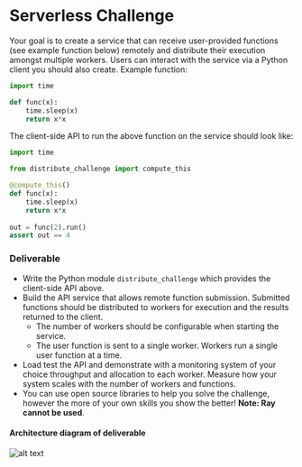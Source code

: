 # Serverless Challenge

Your goal is to create a service that can receive user-provided functions (see example function below) remotely and distribute their execution amongst multiple workers. Users can interact with the service via a Python client you should also create. 
Example function:

```python
import time

def func(x):
    time.sleep(x)
    return x*x
```

The client-side API to run the above function on the service should look like:

```python
import time

from distribute_challenge import compute_this

@compute_this()
def func(x):
    time.sleep(x)
    return x*x
    
out = func(2).run()
assert out == 4
```

### Deliverable
- Write the Python module `distribute_challenge` which provides the client-side API above.
- Build the API service that allows remote function submission.
  Submitted functions should be distributed to workers for execution and the
  results returned to the client.
  - The number of workers should be configurable when starting the service.
  - The user function is sent to a single worker. Workers run a single user function at a time.
- Load test the API and demonstrate with a monitoring system of your choice throughput and allocation to each worker. Measure how your system scales with the number of workers and functions.
- You can use open source libraries to help you solve the challenge, however the more of your own skills you show the better! **Note: Ray cannot be used**.

#### Architecture diagram of deliverable

![alt text](https://uploads-ssl.webflow.com/5fbf86f72a3ba641ee136dbe/618c0ad1dd5c84a42917d914_Group%201.png)
